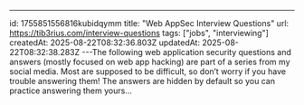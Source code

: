 ---
id: 1755851556816kubidqymm
title: "Web AppSec Interview Questions"
url: https://tib3rius.com/interview-questions
tags: ["jobs", "interviewing"]
createdAt: 2025-08-22T08:32:36.803Z
updatedAt: 2025-08-22T08:32:38.283Z
---The following web application security questions and answers (mostly focused on web app hacking) are part of a series from my social media. Most are supposed to be difficult, so don’t worry if you have trouble answering them! The answers are hidden by default so you can practice answering them yours...
